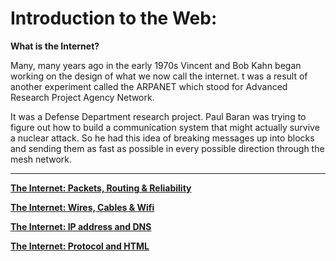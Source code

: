 # Introduction to the Web:

****What is the Internet?**** 

Many, many years ago in the early 1970s Vincent and Bob Kahn  began working on the design of what we now call the internet. t was a result of another experiment called the ARPANET
which stood for Advanced Research Project Agency Network. 

It was a Defense Department research project. Paul Baran was trying to figure out how to build a
communication system that might actually survive a nuclear attack. So he had this idea of breaking messages up into blocks and sending them as fast as possible in every possible direction through the mesh network.

---

[****The Internet: Packets, Routing & Reliability****](Introduction%20to%20the%20Web%2010003caae7e948c9849d3ad38a0e61ae/The%20Internet%20Packets,%20Routing%20&%20Reliability%20c721ef94cf9245b6ac20f41696719da3.md)

[****The Internet: Wires, Cables & Wifi****](Introduction%20to%20the%20Web%2010003caae7e948c9849d3ad38a0e61ae/The%20Internet%20Wires,%20Cables%20&%20Wifi%20ee1f0d82ca824a54894c177043bec4a8.md)

[****The Internet: IP address and DNS****](Introduction%20to%20the%20Web%2010003caae7e948c9849d3ad38a0e61ae/The%20Internet%20IP%20address%20and%20DNS%20fd85496a8e78488f983c25f17e2c5798.md)

[****The Internet: Protocol and HTML****](Introduction%20to%20the%20Web%2010003caae7e948c9849d3ad38a0e61ae/The%20Internet%20Protocol%20and%20HTML%203ac7e961c5de4dd799e67520745c4b3e.md)